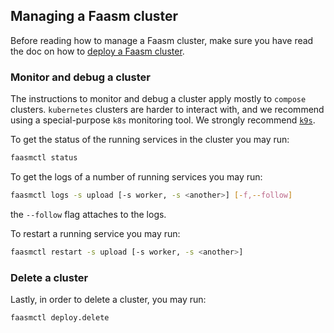 ## Managing a Faasm cluster

Before reading how to manage a Faasm cluster, make sure you have read the doc
on how to [deploy a Faasm cluster](./deploy.md).

### Monitor and debug a cluster

The instructions to monitor and debug a cluster apply mostly to `compose`
clusters. `kubernetes` clusters are harder to interact with, and we recommend
using a special-purpose `k8s` monitoring tool. We strongly recommend [`k9s`](
https://github.com/derailed/k9s).

To get the status of the running services in the cluster you may run:

```bash
faasmctl status
```

To get the logs of a number of running services you may run:

```bash
faasmctl logs -s upload [-s worker, -s <another>] [-f,--follow]
```

the `--follow` flag attaches to the logs.

To restart a running service you may run:

```bash
faasmctl restart -s upload [-s worker, -s <another>]
```

### Delete a cluster

Lastly, in order to delete a cluster, you may run:

```bash
faasmctl deploy.delete
```


